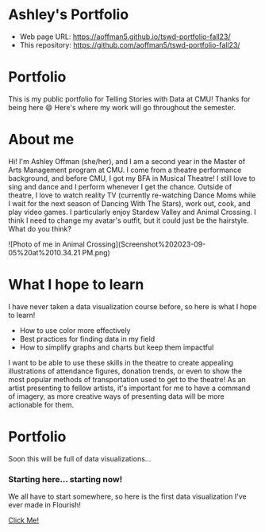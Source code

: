 # Ashley's Portfolio

- Web page URL: https://aoffman5.github.io/tswd-portfolio-fall23/
- This repository: https://github.com/aoffman5/tswd-portfolio-fall23/

# Portfolio
This is my public portfolio for Telling Stories with Data at CMU!  Thanks for being here 😄 Here's where my work will go throughout the semester. 

# About me
Hi! I'm Ashley Offman (she/her), and I am a second year in the Master of Arts Management program at CMU. I come from a theatre performance background, and before CMU, I got my BFA in Musical Theatre! I still love to sing and dance and I perform whenever I get the chance. Outside of theatre, I love to watch reality TV (currently re-watching Dance Moms while I wait for the next season of Dancing With The Stars), work out, cook, and play video games. I particularly enjoy Stardew Valley and Animal Crossing. I think I need to change my avatar's outfit, but it could just be the hairstyle. What do you think? 

![Photo of me in Animal Crossing](Screenshot%202023-09-05%20at%2010.34.21 PM.png)

# What I hope to learn
I have never taken a data visualization course before, so here is what I hope to learn!
- How to use color more effectively
- Best practices for finding data in my field
- How to simplify graphs and charts but keep them impactful

I want to be able to use these skills in the theatre to create appealing illustrations of attendance figures, donation trends, or even to show the most popular methods of transportation used to get to the theatre! As an artist presenting to fellow artists, it's important for me to have a command of imagery, as more creative ways of presenting data will be more actionable for them. 

# Portfolio

Soon this will be full of data visualizations...

### Starting here... starting now!

We all have to start somewhere, so here is the first data visualization I've ever made in Flourish!

[Click Me!](King-County-Demo)

